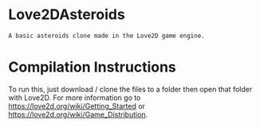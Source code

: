 # Love2DAsteroids
	A basic asteroids clone made in the Love2D game engine.
	
# Compilation Instructions
To run this, just download / clone the files to a folder then open that folder with Love2D. For more information go to https://love2d.org/wiki/Getting_Started or https://love2d.org/wiki/Game_Distribution. 
